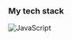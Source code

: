### My tech stack

 ![JavaScript]([https://example.com/js-icon.png](https://raw.githubusercontent.com/github/explore/80688e429a7d4ef2fca1e82350fe8e3517d3494d/topics/javascript/javascript.png)https://raw.githubusercontent.com/github/explore/80688e429a7d4ef2fca1e82350fe8e3517d3494d/topics/javascript/javascript.png)
